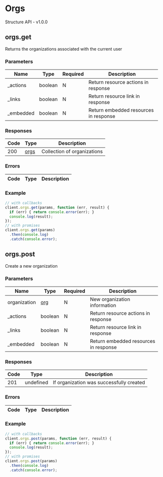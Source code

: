 # Orgs
Structure API - v1.0.0

## orgs.get
Returns the organizations associated with the current user



### Parameters
| Name | Type | Required | Description |
| ---- | ---- | -------- | ----------- |
| _actions | boolean | N | Return resource actions in response |
| _links | boolean | N | Return resource link in response |
| _embedded | boolean | N | Return embedded resources in response |

### Responses
| Code | Type | Description |
| ---- | ---- | ----------- |
| 200 | [orgs](_schemas.md#orgs) | Collection of organizations |

### Errors
| Code | Type | Description |
| ---- | ---- | ----------- |

### Example
```javascript
// with callbacks
client.orgs.get(params, function (err, result) {
  if (err) { return console.error(err); }
  console.log(result);
});
// with promises
client.orgs.get(params)
  .then(console.log)
  .catch(console.error);
```
## orgs.post
Create a new organization



### Parameters
| Name | Type | Required | Description |
| ---- | ---- | -------- | ----------- |
| organization | [org](_schemas.md#org) | N | New organization information |
| _actions | boolean | N | Return resource actions in response |
| _links | boolean | N | Return resource link in response |
| _embedded | boolean | N | Return embedded resources in response |

### Responses
| Code | Type | Description |
| ---- | ---- | ----------- |
| 201 | undefined | If organization was successfully created |

### Errors
| Code | Type | Description |
| ---- | ---- | ----------- |

### Example
```javascript
// with callbacks
client.orgs.post(params, function (err, result) {
  if (err) { return console.error(err); }
  console.log(result);
});
// with promises
client.orgs.post(params)
  .then(console.log)
  .catch(console.error);
```
